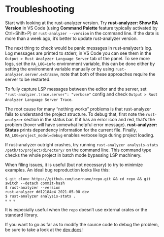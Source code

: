 # Troubleshooting

Start with looking at the rust-analyzer version. Try **rust-analyzer:
Show RA Version** in VS Code (using **Command Palette** feature
typically activated by Ctrl+Shift+P) or `rust-analyzer --version` in the
command line. If the date is more than a week ago, it’s better to update
rust-analyzer version.

The next thing to check would be panic messages in rust-analyzer’s log.
Log messages are printed to stderr, in VS Code you can see them in the
`Output > Rust Analyzer Language Server` tab of the panel. To see more
logs, set the `RA_LOG=info` environment variable, this can be done
either by setting the environment variable manually or by using
`rust-analyzer.server.extraEnv`, note that both of these approaches
require the server to be restarted.

To fully capture LSP messages between the editor and the server, set
`"rust-analyzer.trace.server": "verbose"` config and check
`Output > Rust Analyzer Language Server Trace`.

The root cause for many “nothing works” problems is that rust-analyzer
fails to understand the project structure. To debug that, first note the
`rust-analyzer` section in the status bar. If it has an error icon and
red, that’s the problem (hover will have somewhat helpful error
message). **rust-analyzer: Status** prints dependency information for
the current file. Finally, `RA_LOG=project_model=debug` enables verbose
logs during project loading.

If rust-analyzer outright crashes, try running
`rust-analyzer analysis-stats /path/to/project/directory/` on the
command line. This command type checks the whole project in batch mode
bypassing LSP machinery.

When filing issues, it is useful (but not necessary) to try to minimize
examples. An ideal bug reproduction looks like this:

    $ git clone https://github.com/username/repo.git && cd repo && git switch --detach commit-hash
    $ rust-analyzer --version
    rust-analyzer dd12184e4 2021-05-08 dev
    $ rust-analyzer analysis-stats .
    💀 💀 💀

It is especially useful when the `repo` doesn’t use external crates or
the standard library.

If you want to go as far as to modify the source code to debug the
problem, be sure to take a look at the [dev
docs](https://github.com/rust-lang/rust-analyzer/tree/master/docs/dev)!